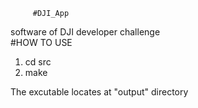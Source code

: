          #DJI_App
software of DJI developer challenge   
#HOW TO USE
   1. cd src
   2. make

The excutable locates at "output" directory




